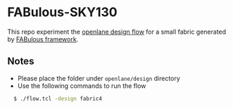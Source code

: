 # FABulous-SKY130
This repo experiment the [openlane design flow](https://github.com/efabless/openlane) for a small fabric generated by [FABulous framework](https://github.com/FPGA-Research-Manchester/FABulous).

## Notes
  - Please place the folder under `openlane/design` directory 
  - Use the following commands to run the flow
  ```bash
    $ ./flow.tcl -design fabric4
  ```
